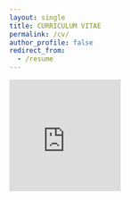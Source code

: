 ```yaml
---
layout: single
title: CURRICULUM VITAE
permalink: /cv/
author_profile: false
redirect_from:
  - /resume
---
```


<embed src="https://github.com/KensleyBlaise/KensleyBlaise.github.io/blob/master/assets/files/CV of Kensley Blaise.pdf" width="200" height="200" type='application/pdf'>

